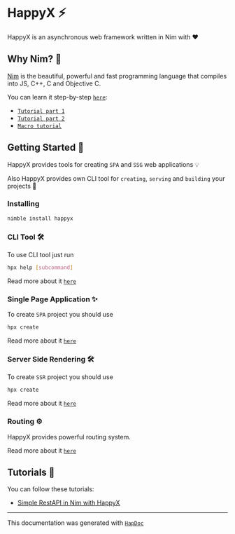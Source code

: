 # HappyX ⚡

HappyX is an asynchronous web framework written in Nim with ❤

## Why Nim? 👑

[Nim](nim-lang.org) is the beautiful, powerful and fast programming language that compiles into JS, C++, C and Objective C.

You can learn it step-by-step [`here`](https://nim-lang.org/documentation.html):

- [`Tutorial part 1`](https://nim-lang.org/docs/tut1.html)
- [`Tutorial part 2`](https://nim-lang.org/docs/tut2.html)
- [`Macro tutorial`](https://nim-lang.org/docs/tut3.html)


## Getting Started 📃

HappyX provides tools for creating `SPA` and `SSG` web applications 💡

Also HappyX provides own CLI tool for `creating`, `serving` and `building` your projects 🍍

### Installing

```bash
nimble install happyx
```


### CLI Tool 🛠

To use CLI tool just run
```bash
hpx help [subcommand]
```

Read more about it [`here`](https://hapticx.github.io/happyx/cli.html)


### Single Page Application ✨

To create `SPA` project you should use
```bash
hpx create
```

Read more about it [`here`](https://hapticx.github.io/happyx/spa.html)


### Server Side Rendering 🛠

To create `SSR` project you should use
```bash
hpx create
```

Read more about it [`here`](https://hapticx.github.io/happyx/ssr.html)


### Routing ⚙

HappyX provides powerful routing system.

Read more about it [`here`](https://hapticx.github.io/happyx/routing.html)


## Tutorials 📕

You can follow these tutorials:

- [Simple RestAPI in Nim with HappyX](https://dev.to/ethosa/writing-simple-restapi-in-nim-with-happyx-1-47f1)

---

This documentation was generated with [`HapDoc`](https://github.com/HapticX/hapdoc)

